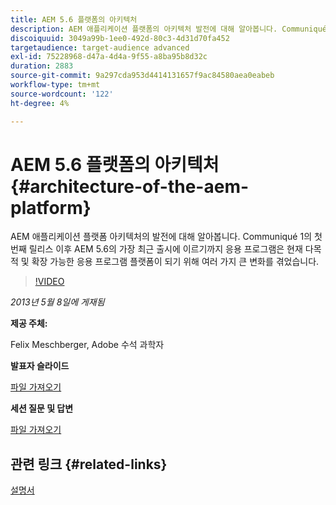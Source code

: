 ```yaml
---
title: AEM 5.6 플랫폼의 아키텍처
description: AEM 애플리케이션 플랫폼의 아키텍처 발전에 대해 알아봅니다. Communiqué 1의 첫 번째 릴리스 이후, AEM 5.6의 가장 최근 출시에 이르기까지, 응용 프로그램은 다목적 및 확장 가능한 응용 프로그램 플랫폼이 되기 위해 여러 가지 변경 사항이 적용되었습니다.
discoiquuid: 3049a99b-1ee0-492d-80c3-4d31d70fa452
targetaudience: target-audience advanced
exl-id: 75228968-d47a-4d4a-9f55-a8ba95b8d32c
duration: 2883
source-git-commit: 9a297cda953d4414131657f9ac84580aea0eabeb
workflow-type: tm+mt
source-wordcount: '122'
ht-degree: 4%

---
```


# AEM 5.6 플랫폼의 아키텍처{#architecture-of-the-aem-platform}

AEM 애플리케이션 플랫폼 아키텍처의 발전에 대해 알아봅니다. Communiqué 1의 첫 번째 릴리스 이후 AEM 5.6의 가장 최근 출시에 이르기까지 응용 프로그램은 현재 다목적 및 확장 가능한 응용 프로그램 플랫폼이 되기 위해 여러 가지 큰 변화를 겪었습니다.

>[!VIDEO](https://video.tv.adobe.com/v/19575/?quality=9)

*2013년 5월 8일에 게재됨*

**제공 주체:**

Felix Meschberger, Adobe 수석 과학자

**발표자 슬라이드**

[파일 가져오기](assets/20130508-aem56-architecture.pdf)

**세션 질문 및 답변**

[파일 가져오기](assets/questionsanswers-aem56-architecture.pdf)

## 관련 링크 {#related-links}

[설명서](https://docs.adobe.com/docs/en/cq/5-6-1/exploring/introduction.html?wcmmode=disabled)

<!--
[Get back to the Overview](https://helpx.adobe.com/experience-manager/kt/eseminars/gems/aem-index.html)
-->
